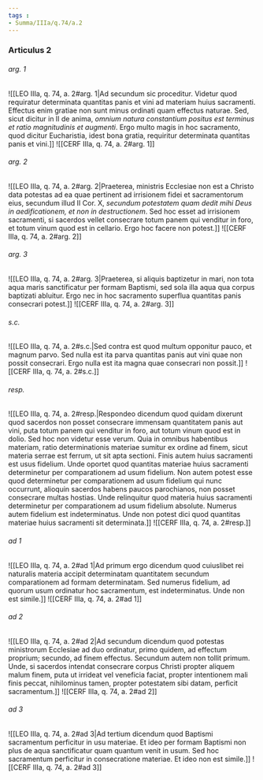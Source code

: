 ```yaml
---
tags : 
- Summa/IIIa/q.74/a.2
---
```


### Articulus 2

###### arg. 1
![[LEO IIIa, q. 74, a. 2#arg. 1|Ad secundum sic proceditur. Videtur quod requiratur determinata quantitas panis et vini ad materiam huius sacramenti. Effectus enim gratiae non sunt minus ordinati quam effectus naturae. Sed, sicut dicitur in II de anima, *omnium natura constantium positus est terminus et ratio magnitudinis et augmenti*. Ergo multo magis in hoc sacramento, quod dicitur Eucharistia, idest bona gratia, requiritur determinata quantitas panis et vini.]]
![[CERF IIIa, q. 74, a. 2#arg. 1]]

###### arg. 2
![[LEO IIIa, q. 74, a. 2#arg. 2|Praeterea, ministris Ecclesiae non est a Christo data potestas ad ea quae pertinent ad irrisionem fidei et sacramentorum eius, secundum illud II Cor. X, *secundum potestatem quam dedit mihi Deus in aedificationem, et non in destructionem*. Sed hoc esset ad irrisionem sacramenti, si sacerdos vellet consecrare totum panem qui venditur in foro, et totum vinum quod est in cellario. Ergo hoc facere non potest.]]
![[CERF IIIa, q. 74, a. 2#arg. 2]]

###### arg. 3
![[LEO IIIa, q. 74, a. 2#arg. 3|Praeterea, si aliquis baptizetur in mari, non tota aqua maris sanctificatur per formam Baptismi, sed sola illa aqua qua corpus baptizati abluitur. Ergo nec in hoc sacramento superflua quantitas panis consecrari potest.]]
![[CERF IIIa, q. 74, a. 2#arg. 3]]

###### s.c.
![[LEO IIIa, q. 74, a. 2#s.c.|Sed contra est quod multum opponitur pauco, et magnum parvo. Sed nulla est ita parva quantitas panis aut vini quae non possit consecrari. Ergo nulla est ita magna quae consecrari non possit.]]
![[CERF IIIa, q. 74, a. 2#s.c.]]

###### resp.
![[LEO IIIa, q. 74, a. 2#resp.|Respondeo dicendum quod quidam dixerunt quod sacerdos non posset consecrare immensam quantitatem panis aut vini, puta totum panem qui venditur in foro, aut totum vinum quod est in dolio. Sed hoc non videtur esse verum. Quia in omnibus habentibus materiam, ratio determinationis materiae sumitur ex ordine ad finem, sicut materia serrae est ferrum, ut sit apta sectioni. Finis autem huius sacramenti est usus fidelium. Unde oportet quod quantitas materiae huius sacramenti determinetur per comparationem ad usum fidelium. Non autem potest esse quod determinetur per comparationem ad usum fidelium qui nunc occurrunt, alioquin sacerdos habens paucos parochianos, non posset consecrare multas hostias. Unde relinquitur quod materia huius sacramenti determinetur per comparationem ad usum fidelium absolute. Numerus autem fidelium est indeterminatus. Unde non potest dici quod quantitas materiae huius sacramenti sit determinata.]]
![[CERF IIIa, q. 74, a. 2#resp.]]

###### ad 1
![[LEO IIIa, q. 74, a. 2#ad 1|Ad primum ergo dicendum quod cuiuslibet rei naturalis materia accipit determinatam quantitatem secundum comparationem ad formam determinatam. Sed numerus fidelium, ad quorum usum ordinatur hoc sacramentum, est indeterminatus. Unde non est simile.]]
![[CERF IIIa, q. 74, a. 2#ad 1]]

###### ad 2
![[LEO IIIa, q. 74, a. 2#ad 2|Ad secundum dicendum quod potestas ministrorum Ecclesiae ad duo ordinatur, primo quidem, ad effectum proprium; secundo, ad finem effectus. Secundum autem non tollit primum. Unde, si sacerdos intendat consecrare corpus Christi propter aliquem malum finem, puta ut irrideat vel veneficia faciat, propter intentionem mali finis peccat, nihilominus tamen, propter potestatem sibi datam, perficit sacramentum.]]
![[CERF IIIa, q. 74, a. 2#ad 2]]

###### ad 3
![[LEO IIIa, q. 74, a. 2#ad 3|Ad tertium dicendum quod Baptismi sacramentum perficitur in usu materiae. Et ideo per formam Baptismi non plus de aqua sanctificatur quam quantum venit in usum. Sed hoc sacramentum perficitur in consecratione materiae. Et ideo non est simile.]]
![[CERF IIIa, q. 74, a. 2#ad 3]]

